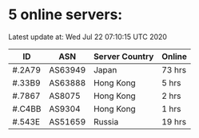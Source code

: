 # 5 online servers:

Latest update at: Wed Jul 22 07:10:15 UTC 2020

| ID | ASN | Server Country | Online |
| -- | --- | -------------- | ------ |
| #.2A79 | AS63949 | Japan | 73 hrs |
| #.33B9 | AS63888 | Hong Kong | 5 hrs |
| #.7867 | AS8075 | Hong Kong | 2 hrs |
| #.C4BB | AS9304 | Hong Kong | 1 hrs |
| #.543E | AS51659 | Russia | 19 hrs |

